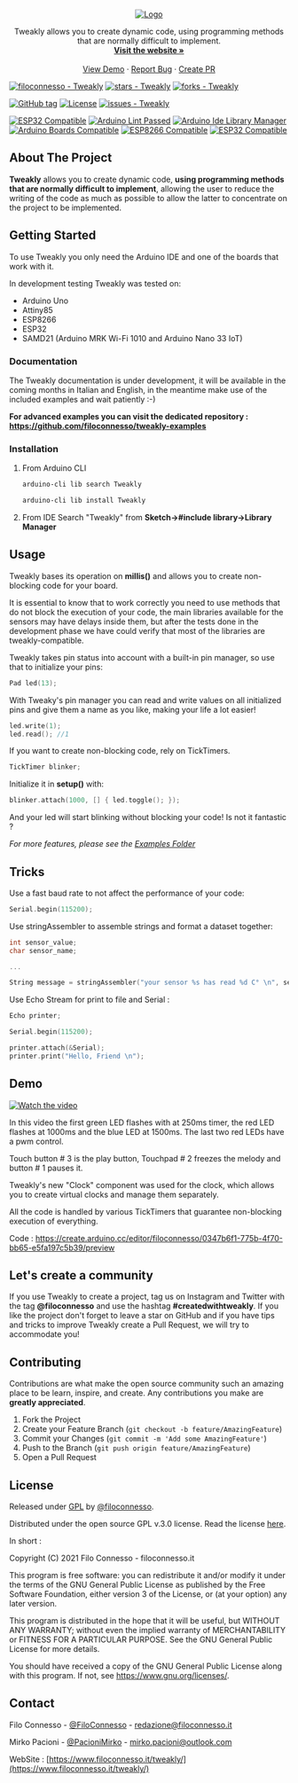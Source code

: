 <br />
<p align="center">
  <a href="https://github.com/filoconnesso/Tweakly/">
    <img src="https://www.filoconnesso.it/tweakly/assets/images/logo.png" alt="Logo">
  </a>
  <p align="center">
    Tweakly allows you to create dynamic code, using programming methods that are normally difficult to implement.
    <br />
    <a href="https://www.filoconnesso.it/tweakly"><strong>Visit the website »</strong></a>
    <br />
    <br />
    <a href="https://www.youtube.com/watch?v=nspS5Prc-5I">View Demo</a>
    ·
    <a href="https://github.com/filoconnesso/Tweakly/issues">Report Bug</a>
    ·
    <a href="https://github.com/filoconnesso/Tweakly/pulls">Create PR</a>
  </p>
</p>


[![filoconnesso - Tweakly](https://img.shields.io/static/v1?label=filoconnesso&message=Tweakly&color=blue&logo=github)](https://github.com/filoconnesso/Tweakly)
[![stars - Tweakly](https://img.shields.io/github/stars/filoconnesso/Tweakly?style=social)](https://github.com/filoconnesso/Tweakly)
[![forks - Tweakly](https://img.shields.io/github/forks/filoconnesso/Tweakly?style=social)](https://github.com/filoconnesso/Tweakly)

[![GitHub tag](https://img.shields.io/github/tag/filoconnesso/Tweakly?include_prereleases=&sort=semver)](https://github.com/filoconnesso/Tweakly/releases/)
[![License](https://img.shields.io/badge/License-GPL_3.0-blue)](#license)
[![issues - Tweakly](https://img.shields.io/github/issues/filoconnesso/Tweakly)](https://github.com/filoconnesso/Tweakly/issues)

[![ESP32 Compatible](https://img.shields.io/badge/Supported-yes-green.svg)](https://github.com/filoconnesso/Tweakly)
[![Arduino Lint Passed](https://img.shields.io/badge/Arduino%20Lint%20Passed-yes-green.svg)](https://github.com/filoconnesso/Tweakly)
[![Arduino Ide Library Manager](https://img.shields.io/badge/Arduino%20Ide%20Library%20Manager-yes-green.svg)](https://github.com/filoconnesso/Tweakly)
[![Arduino Boards Compatible](https://img.shields.io/badge/Arduino%20Boards%20Compatible-yes-green.svg)](https://github.com/filoconnesso/Tweakly)
[![ESP8266 Compatible](https://img.shields.io/badge/ESP8266%20Compatible-yes-green.svg)](https://github.com/filoconnesso/Tweakly)
[![ESP32 Compatible](https://img.shields.io/badge/ESP32%20Compatible-yes-green.svg)](https://github.com/filoconnesso/Tweakly)

## About The Project

**Tweakly** allows you to create dynamic code, **using programming methods that are normally difficult to implement**, allowing the user to reduce the writing of the code as much as possible to allow the latter to concentrate on the project to be implemented.

## Getting Started

To use Tweakly you only need the Arduino IDE and one of the boards that work with it.

In development testing Tweakly was tested on:

* Arduino Uno
* Attiny85
* ESP8266
* ESP32
* SAMD21 (Arduino MRK Wi-Fi 1010 and Arduino Nano 33 IoT)

### Documentation

The Tweakly documentation is under development, it will be available in the coming months in Italian and English, in the meantime make use of the included examples and wait patiently :-)

**For advanced examples you can visit the dedicated repository : https://github.com/filoconnesso/tweakly-examples**

### Installation

1. From Arduino CLI
   ```sh
   arduino-cli lib search Tweakly
   ```
   ```sh
   arduino-cli lib install Tweakly
   ```
2. From IDE
   Search "Tweakly" from **Sketch->#include library->Library Manager**

## Usage

Tweakly bases its operation on **millis()** and allows you to create non-blocking code for your board.

It is essential to know that to work correctly you need to use methods that do not block the execution of your code, the main libraries available for the sensors may have delays inside them, but after the tests done in the development phase we have could verify that most of the libraries are tweakly-compatible.

Tweakly takes pin status into account with a built-in pin manager, so use that to initialize your pins:

   ```cpp
   Pad led(13);
   ```
With Tweaky's pin manager you can read and write values ​​on all initialized pins and give them a name as you like, making your life a lot easier!

   ```cpp
   led.write(1);
   led.read(); //1
   ```
If you want to create non-blocking code, rely on TickTimers.

   ```cpp
   TickTimer blinker;
   ```
Initialize it in **setup()** with:
 
   ```cpp
   blinker.attach(1000, [] { led.toggle(); });
   ```
And your led will start blinking without blocking your code! Is not it fantastic ?

_For more features, please see the [Examples Folder](https://github.com/filoconnesso/Tweakly/tree/main/examples)_

## Tricks

Use a fast baud rate to not affect the performance of your code: 
   ```cpp
   Serial.begin(115200);
   ```
Use stringAssembler to assemble strings and format a dataset together: 
   ```cpp
   int sensor_value;
   char sensor_name;
   
   ...
   
   String message = stringAssembler("your sensor %s has read %d C° \n", sensor_name, sensor_value);
   ```
Use Echo Stream for print to file and Serial :
   ```cpp
   Echo printer;
   ```
   ```cpp
   Serial.begin(115200);
   
   printer.attach(&Serial);
   printer.print("Hello, Friend \n");
   ```
## Demo

[![Watch the video](https://img.youtube.com/vi/nspS5Prc-5I/hqdefault.jpg)](https://youtu.be/nspS5Prc-5I)

In this video the first green LED flashes with at 250ms timer, the red LED flashes at 1000ms and the blue LED at 1500ms. The last two red LEDs have a pwm control.

Touch button # 3 is the play button, Touchpad # 2 freezes the melody and button # 1 pauses it.

Tweakly's new "Clock" component was used for the clock, which allows you to create virtual clocks and manage them separately.

All the code is handled by various TickTimers that guarantee non-blocking execution of everything.

Code : https://create.arduino.cc/editor/filoconnesso/0347b6f1-775b-4f70-bb65-e5fa197c5b39/preview

## Let's create a community 

If you use Tweakly to create a project, tag us on Instagram and Twitter with the tag **@filoconnesso** and use the hashtag **#createdwithtweakly**. If you like the project don't forget to leave a star on GitHub and if you have tips and tricks to improve Tweakly create a Pull Request, we will try to accommodate you! 

## Contributing

Contributions are what make the open source community such an amazing place to be learn, inspire, and create. Any contributions you make are **greatly appreciated**.

1. Fork the Project
2. Create your Feature Branch (`git checkout -b feature/AmazingFeature`)
3. Commit your Changes (`git commit -m 'Add some AmazingFeature'`)
4. Push to the Branch (`git push origin feature/AmazingFeature`)
5. Open a Pull Request

## License

Released under [GPL](/LICENSE) by [@filoconnesso](https://github.com/filoconnesso).

Distributed under the open source GPL v.3.0 license. Read the license [here](https://github.com/filoconnesso/Tweakly/blob/main/LICENSE).

In short :

Copyright (C) 2021  Filo Connesso - filoconnesso.it

This program is free software: you can redistribute it and/or modify
it under the terms of the GNU General Public License as published by
the Free Software Foundation, either version 3 of the License, or
(at your option) any later version.

This program is distributed in the hope that it will be useful,
but WITHOUT ANY WARRANTY; without even the implied warranty of
MERCHANTABILITY or FITNESS FOR A PARTICULAR PURPOSE.  See the
GNU General Public License for more details.

You should have received a copy of the GNU General Public License
along with this program.  If not, see <https://www.gnu.org/licenses/>.

## Contact

Filo Connesso - [@FiloConnesso](https://twitter.com/FiloConnesso) - redazione@filoconnesso.it

Mirko Pacioni - [@PacioniMirko](https://twitter.com/PacioniMirko) - mirko.pacioni@outlook.com

WebSite : [https://www.filoconnesso.it/tweakly/](https://www.filoconnesso.it/tweakly/)
